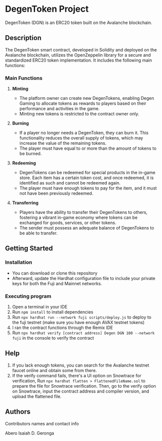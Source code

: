 # DegenToken Project

DegenToken (DGN) is an ERC20 token built on the Avalanche blockchain.

## Description

The DegenToken smart contract, developed in Solidity and deployed on the Avalanche blockchain, utilizes the OpenZeppelin library for a secure and standardized ERC20 token implementation. It includes the following main functions:

### Main Functions

1. **Minting** 
   - The platform owner can create new DegenTokens, enabling Degen Gaming to allocate tokens as rewards to players based on their performance and activities in the game.
   - Minting new tokens is restricted to the contract owner only.

2. **Burning**
   - If a player no longer needs a DegenToken, they can burn it. This functionality reduces the overall supply of tokens, which may increase the value of the remaining tokens.
   - The player must have equal to or more than the amount of tokens to be burned.

3. **Redeeming**
   - DegenTokens can be redeemed for special products in the in-game store. Each item has a certain token cost, and once redeemed, it is identified as such and cannot be redeemed again.
   - The player must have enough tokens to pay for the item, and it must not have been previously redeemed.

4. **Transferring**
   - Players have the ability to transfer their DegenTokens to others, fostering a vibrant in-game economy where tokens can be exchanged for goods, services, or other tokens.
   - The sender must possess an adequate balance of DegenTokens to be able to transfer.



## Getting Started

### Installation

* You can download or clone this repository
* Afterward, update the Hardhat configuration file to include your private keys for both the Fuji and Mainnet networks.

### Executing program

1. Open a terminal in your IDE
2. Run `npm install` to install dependencies
3. Run `npx hardhat run --network fuji scripts/deploy.js` to deploy to the fuji testnet (make sure you have enough AVAX testnet tokens)
4. I ran the contract functions through the Remix IDE
5. Run `npx hardhat verify [contract address] Degen DGN 100 --network fuji` in the console to verify the contract


## Help

1. If you lack enough tokens, you can search for the Avalanche testnet faucet online and obtain some from there.
2. If the verify command fails, there's a UI option on Snowtrace for verification, Run `npx hardhat flatten > FlattenedFileName.sol` to prepare the file for Snowtrace verification. Then, go to the verify option on Snowtrace, input the contract address and compiler version, and upload the flattened file.


## Authors

Contributors names and contact info

Abero Isaiah D. Geronga
